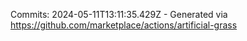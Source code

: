 Commits: 2024-05-11T13:11:35.429Z - Generated via https://github.com/marketplace/actions/artificial-grass
<br>
